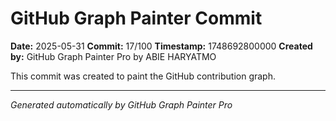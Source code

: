# GitHub Graph Painter Commit

**Date:** 2025-05-31
**Commit:** 17/100
**Timestamp:** 1748692800000
**Created by:** GitHub Graph Painter Pro by ABIE HARYATMO

This commit was created to paint the GitHub contribution graph.

---
*Generated automatically by GitHub Graph Painter Pro*
